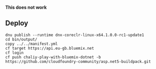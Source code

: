 __This does not work__

## Deploy

    dnu publish --runtime dnx-coreclr-linux-x64.1.0.0-rc1-update1
    cd bin/output/
    copy ../../manifest.yml     
    cf target https://api.eu-gb.bluemix.net
    cf login
    cf push chaliy-play-with-bluemix-dotnet -b https://github.com/cloudfoundry-community/asp.net5-buildpack.git
